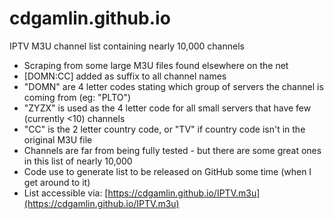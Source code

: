 # cdgamlin.github.io

IPTV M3U channel list containing nearly 10,000 channels
* Scraping from some large M3U files found elsewhere on the net
* [DOMN:CC] added as suffix to all channel names
* "DOMN" are 4 letter codes stating which group of servers the channel is coming from (eg: "PLTO")
* "ZYZX" is used as the 4 letter code for all small servers that have few (currently <10) channels
* "CC" is the 2 letter country code, or "TV" if country code isn't in the original M3U file
* Channels are far from being fully tested - but there are some great ones in this list of nearly 10,000
* Code use to generate list to be released on GitHub some time (when I get around to it)
* List accessible via: [https://cdgamlin.github.io/IPTV.m3u](https://cdgamlin.github.io/IPTV.m3u)
